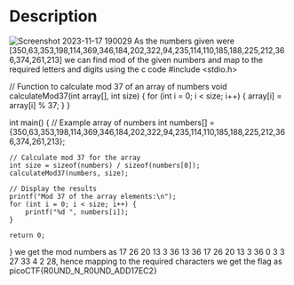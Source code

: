 # Description 
![Screenshot 2023-11-17 190029](https://github.com/MahikaWakankar/Cryptonite_taskphase/assets/148598677/2fee0fd2-41d3-490e-8a91-c43d1e4a304b)
As the numbers given were [350,63,353,198,114,369,346,184,202,322,94,235,114,110,185,188,225,212,366,374,261,213] we can find mod of the given numbers and map to the required letters and digits using the c code
#include <stdio.h>

// Function to calculate mod 37 of an array of numbers
void calculateMod37(int array[], int size) {
    for (int i = 0; i < size; i++) {
        array[i] = array[i] % 37;
    }
}

int main() {
    // Example array of numbers
    int numbers[] = {350,63,353,198,114,369,346,184,202,322,94,235,114,110,185,188,225,212,366,374,261,213};

    // Calculate mod 37 for the array
    int size = sizeof(numbers) / sizeof(numbers[0]);
    calculateMod37(numbers, size);

    // Display the results
    printf("Mod 37 of the array elements:\n");
    for (int i = 0; i < size; i++) {
        printf("%d ", numbers[i]);
    }

    return 0;
}
we get the mod numbers as 17 26 20 13 3 36 13 36 17 26 20 13 3 36 0 3 3 27 33 4 2 28, hence mapping to the required characters we get the flag as picoCTF{R0UND_N_R0UND_ADD17EC2}
